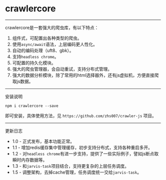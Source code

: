 # crawlercore
---
crawlercore是一套强大的爬虫库，有以下特点：

1. 组件式，可配置出各种类型的爬虫。
2. 使用```async/await```语法，上层编码更人性化。
3. 自动的编码处理（uft8、gbk）。
4. 支持```headless chrome```。
5. 可配置的持久化模块。
6. 强大的爬虫管理器，会自动重试，支持分布式管理。
7. 强大的数据分析模块，除了常用的html选择器外，还有js虚拟机，方便直接爬取js数据。

---
安装说明

```
npm i crawlercore --save
```

即可安装，具体使用方法，见 ```https://github.com/zhs007/crawler-js``` 项目。

---
更新日志

* 1.0 - 正式发布，基本功能正常。
* 1.1 - 增加redis缓存集中管理缓存，初步支持分布式，支持各种重启多开。
* 1.2 - 对```headless chrome```有进一步支持，提供了一些实际例子，譬如js断点取瞬时内存数据等。
* 1.3 - 和```jarvis-task```项目结合，支持更复杂的上层任务调度。
* 1.5 - 调整架构，去掉cache管理，任务调度统一交给```jarvis-task```。